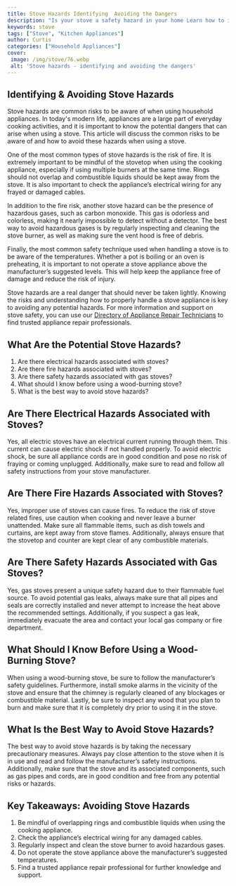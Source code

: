 ```yaml
---
title: Stove Hazards Identifying  Avoiding the Dangers
description: "Is your stove a safety hazard in your home Learn how to identify and avoid the various risks associated with your stove so that you and your family can stay safe"
keywords: stove
tags: ["Stove", "Kitchen Appliances"]
author: Curtis
categories: ["Household Appliances"]
cover: 
 image: /img/stove/76.webp
 alt: 'Stove hazards - identifying and avoiding the dangers'
---
```

## Identifying & Avoiding Stove Hazards

Stove hazards are common risks to be aware of when using household appliances. In today's modern life, appliances are a large part of everyday cooking activities, and it is important to know the potential dangers that can arise when using a stove. This article will discuss the common risks to be aware of and how to avoid these hazards when using a stove. 

One of the most common types of stove hazards is the risk of fire. It is extremely important to be mindful of the stovetop when using the cooking appliance, especially if using multiple burners at the same time. Rings should not overlap and combustible liquids should be kept away from the stove. It is also important to check the appliance’s electrical wiring for any frayed or damaged cables. 

In addition to the fire risk, another stove hazard can be the presence of hazardous gases, such as carbon monoxide. This gas is odorless and colorless, making it nearly impossible to detect without a detector. The best way to avoid hazardous gases is by regularly inspecting and cleaning the stove burner, as well as making sure the vent hood is free of debris. 

Finally, the most common safety technique used when handling a stove is to be aware of the temperatures. Whether a pot is boiling or an oven is preheating, it is important to not operate a stove appliance above the manufacturer’s suggested levels. This will help keep the appliance free of damage and reduce the risk of injury. 

Stove hazards are a real danger that should never be taken lightly. Knowing the risks and understanding how to properly handle a stove appliance is key to avoiding any potential hazards. For more information and support on stove safety, you can use our [Directory of Appliance Repair Technicians](./pages/appliance-repair-technicians) to find trusted appliance repair professionals.

## What Are the Potential Stove Hazards?
1. Are there electrical hazards associated with stoves?
2. Are there fire hazards associated with stoves? 
3. Are there safety hazards associated with gas stoves?
4. What should I know before using a wood-burning stove?
5. What is the best way to avoid stove hazards?

## Are There Electrical Hazards Associated with Stoves?
Yes, all electric stoves have an electrical current running through them. This current can cause electric shock if not handled properly. To avoid electric shock, be sure all appliance cords are in good condition and pose no risk of fraying or coming unplugged. Additionally, make sure to read and follow all safety instructions from your stove manufacturer.

## Are There Fire Hazards Associated with Stoves?
Yes, improper use of stoves can cause fires. To reduce the risk of stove related fires, use caution when cooking and never leave a burner unattended. Make sure all flammable items, such as dish towels and curtains, are kept away from stove flames. Additionally, always ensure that the stovetop and counter are kept clear of any combustible materials.

## Are There Safety Hazards Associated with Gas Stoves?
Yes, gas stoves present a unique safety hazard due to their flammable fuel source. To avoid potential gas leaks, always make sure that all pipes and seals are correctly installed and never attempt to increase the heat above the recommended settings. Additionally, if you suspect a gas leak, immediately evacuate the area and contact your local gas company or fire department.

## What Should I Know Before Using a Wood-Burning Stove?
When using a wood-burning stove, be sure to follow the manufacturer’s safety guidelines. Furthermore, install smoke alarms in the vicinity of the stove and ensure that the chimney is regularly cleaned of any blockages or combustible material. Lastly, be sure to inspect any wood that you plan to burn and make sure that it is completely dry prior to using it in the stove.

## What Is the Best Way to Avoid Stove Hazards?
The best way to avoid stove hazards is by taking the necessary precautionary measures. Always pay close attention to the stove when it is in use and read and follow the manufacturer’s safety instructions. Additionally, make sure that the stove and its associated components, such as gas pipes and cords, are in good condition and free from any potential risks or hazards.

## Key Takeaways: Avoiding Stove Hazards 
1. Be mindful of overlapping rings and combustible liquids when using the cooking appliance. 
2. Check the appliance’s electrical wiring for any damaged cables. 
3. Regularly inspect and clean the stove burner to avoid hazardous gases. 
4. Do not operate the stove appliance above the manufacturer’s suggested temperatures. 
5. Find a trusted appliance repair professional for further knowledge and support.

